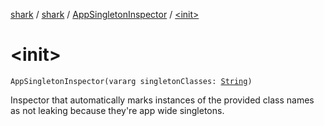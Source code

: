 [shark](../../index.md) / [shark](../index.md) / [AppSingletonInspector](index.md) / [&lt;init&gt;](./-init-.md)

# &lt;init&gt;

`AppSingletonInspector(vararg singletonClasses: `[`String`](https://kotlinlang.org/api/latest/jvm/stdlib/kotlin/-string/index.html)`)`

Inspector that automatically marks instances of the provided class names as not leaking
because they're app wide singletons.

